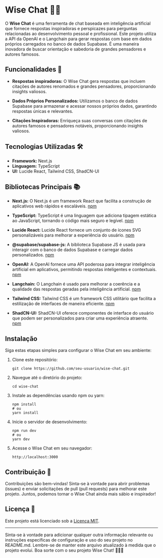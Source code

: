 # Wise Chat 🧠💬

O **Wise Chat** é uma ferramenta de chat baseada em inteligência artificial que fornece respostas inspiradoras e perspicazes para perguntas relacionadas ao desenvolvimento pessoal e profissional. Este projeto utiliza a API da OpenAI e o Langchain para gerar respostas com base em dados próprios carregados no banco de dados Supabase. É uma maneira inovadora de buscar orientação e sabedoria de grandes pensadores e autores famosos.

## Funcionalidades 🚀

- **Respostas inspiradoras:** O Wise Chat gera respostas que incluem citações de autores renomados e grandes pensadores, proporcionando insights valiosos.

- **Dados Próprios Personalizados:** Utilizamos o banco de dados Supabase para armazenar e acessar nossos próprios dados, garantindo respostas únicas e relevantes.

- **Citações Inspiradoras:** Enriqueça suas conversas com citações de autores famosos e pensadores notáveis, proporcionando insights valiosos.

## Tecnologias Utilizadas 🛠️

- **Framework:** Next.js
- **Linguagem:** TypeScript
- **UI:** Lucide React, Tailwind CSS, ShadCN-UI

## Bibliotecas Principais 📚

- **Next.js:** O Next.js é um framework React que facilita a construção de aplicativos web rápidos e escaláveis. [npm](https://www.npmjs.com/package/next)

- **TypeScript:** TypeScript é uma linguagem que adiciona tipagem estática ao JavaScript, tornando o código mais seguro e legível. [npm](https://www.npmjs.com/package/typescript)

- **Lucide React:** Lucide React fornece um conjunto de ícones SVG personalizáveis para melhorar a experiência do usuário. [npm](https://www.npmjs.com/package/lucide-react)

- **@supabase/supabase-js:** A biblioteca Supabase JS é usada para interagir com o banco de dados Supabase e carregar dados personalizados. [npm](https://www.npmjs.com/package/@supabase/supabase-js)

- **OpenAI:** A OpenAI fornece uma API poderosa para integrar inteligência artificial em aplicativos, permitindo respostas inteligentes e contextuais. [npm](https://www.npmjs.com/package/openai)

- **Langchain:** O Langchain é usado para melhorar a coerência e a qualidade das respostas geradas pela inteligência artificial. [npm](https://www.npmjs.com/package/langchain)

- **Tailwind CSS:** Tailwind CSS é um framework CSS utilitário que facilita a estilização de interfaces de maneira eficiente. [npm](https://www.npmjs.com/package/tailwindcss)

- **ShadCN-UI:** ShadCN-UI oferece componentes de interface do usuário que podem ser personalizados para criar uma experiência atraente. [npm](https://www.npmjs.com/package/shadcn-ui)

## Instalação

Siga estas etapas simples para configurar o Wise Chat em seu ambiente:

1. Clone este repositório:

   ```shell
   git clone https://github.com/seu-usuario/wise-chat.git
   ```

2. Navegue até o diretório do projeto:

   ```shell
   cd wise-chat
   ```

3. Instale as dependências usando npm ou yarn:

   ```shell
   npm install
   # ou
   yarn install
   ```

4. Inicie o servidor de desenvolvimento:

   ```shell
   npm run dev
   # ou
   yarn dev
   ```

5. Acesse o Wise Chat em seu navegador:

   ```
   http://localhost:3000
   ```
## Contribuição 🤝

Contribuições são bem-vindas! Sinta-se à vontade para abrir problemas (issues) e enviar solicitações de pull (pull requests) para melhorar este projeto. Juntos, podemos tornar o Wise Chat ainda mais sábio e inspirador!

## Licença 📜

Este projeto está licenciado sob a [Licença MIT](LICENSE).

---

Sinta-se à vontade para adicionar qualquer outra informação relevante ou instruções específicas de configuração e uso do seu projeto no README.md. Lembre-se de manter este arquivo atualizado à medida que o projeto evolui. Boa sorte com o seu projeto Wise Chat! 🧠💬🚀